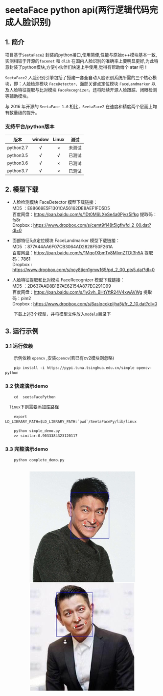 # **seetaFace python api(两行逻辑代码完成人脸识别)**

## 1. 简介

项目基于`SeetaFace2` 封装的python接口,使用简便,性能与原始c++模块基本一致,实测相较于开源的`facenet` 和 `dlib` 在国内人脸识别的准确率上要明显更好,为此特意封装了python模块,方便小伙伴们快速上手使用,觉得有帮助给个 **star** 吧！

`SeetaFace2` 人脸识别引擎包括了搭建一套全自动人脸识别系统所需的三个核心模块，即：人脸检测模块 `FaceDetector`、面部关键点定位模块 `FaceLandmarker` 以及人脸特征提取与比对模块 `FaceRecognizer`。还将陆续开源人脸跟踪、闭眼检测等辅助模块。

与 2016 年开源的 `SeetaFace 1.0` 相比，`SeetaFace2` 在速度和精度两个层面上均有数量级的提升。

### 支持平台/python版本

| 版本 | window | Linux | 测试 |
:----: | :----: |:----: |:----: |
| python2.7 | √	| ×| 未测试 |
| python3.5 | √	| √| 已测试 |
| python3.6 | √	| ×| 已测试 |
| python3.7 | √	| ×| 已测试 |


## 2. 模型下载
- 人脸检测模块 FaceDetector 模型下载链接：  
MD5     ：E88669E5F1301CA56162DE8AEF1FD5D5  
百度网盘：https://pan.baidu.com/s/1Dt0M6LXeSe4a0Pjyz5ifkg 提取码：fs8r  
Dropbox : https://www.dropbox.com/s/cemt9fl48t5igfh/fd_2_00.dat?dl=0

-  面部特征5点定位模块 FaceLandmarker 模型下载链接：  
MD5     ：877A44AA6F07CB3064AD2828F50F261A  
百度网盘：https://pan.baidu.com/s/1MqofXbmTv8MIxnZTDt3h5A 提取码：7861  
Dropbox : https://www.dropbox.com/s/noy8tien1gmw165/pd_2_00_pts5.dat?dl=0

- 人脸特征提取和比对模块 FaceRecognizer 模型下载链接：  
MD5     ：2D637AAD8B1B7AE62154A877EC291C99  
百度网盘：https://pan.baidu.com/s/1y2vh_BHtYftR24V4xwAVWg 提取码：pim2  
Dropbox : https://www.dropbox.com/s/6aslqcokpljha5j/fr_2_10.dat?dl=0

&ensp;&ensp;&ensp;&ensp;下载上述3个模型，并将模型文件放入`models`目录下

## 3. 运行示例
### 3.1 运行依赖

&ensp;&ensp;&ensp;&ensp;示例依赖 `opencv` ,安装`opencv`(若已有cv2模块则忽略)

```key
    pip install -i https://pypi.tuna.tsinghua.edu.cn/simple opencv-python
``` 

### 3.2 快速演示demo

```key
    cd  seetaFacePython
```
&ensp;&ensp;`linux`下则需要添加库路径
```shell script
    export LD_LIBRARY_PATH=$LD_LIBRARY_PATH:`pwd`/SeetaFacePy/lib/linux
``` 

```key
    python simple_demo.py
    >> similar:0.9033384323120117
``` 

### 3.3 完整演示demo

```key
    python complete_demo.py
 
``` 

<div align=center>
     <img src="./asserts/1.jpg"  />
     <img src="./asserts/2.jpg"  />
</div>
